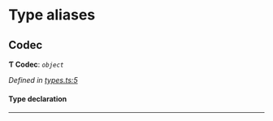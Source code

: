 

# Type aliases

<a id="codec"></a>

##  Codec

**Ƭ Codec**: *`object`*

*Defined in [types.ts:5](https://github.com/polkadot-js/common/blob/74b37cf/packages/trie-codec/src/types.ts#L5)*

#### Type declaration

___

